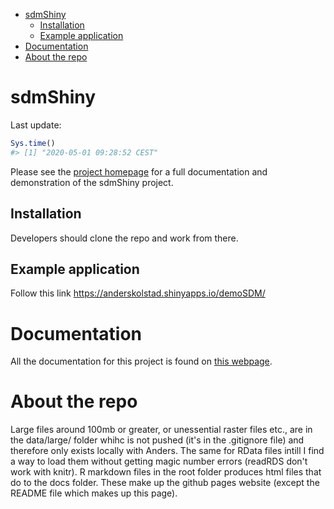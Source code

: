 
-   [sdmShiny](#sdmshiny)
    -   [Installation](#installation)
    -   [Example application](#example-application)
-   [Documentation](#documentation)
-   [About the repo](#about-the-repo)

<!-- README.md is generated from README.Rmd. Please edit that file -->
sdmShiny
========

<!-- badges: start -->
<!-- badges: end -->
Last update:

``` r
Sys.time()
#> [1] "2020-05-01 09:28:52 CEST"
```

Please see the [project homepage](https://anders-kolstad.github.io/sdmShiny/) for a full documentation and demonstration of the sdmShiny project.

Installation
------------

Developers should clone the repo and work from there.

Example application
-------------------

Follow this link <https://anderskolstad.shinyapps.io/demoSDM/>

Documentation
=============

All the documentation for this project is found on [this webpage](https://anders-kolstad.github.io/sdmShiny/).

About the repo
==============

Large files around 100mb or greater, or unessential raster files etc., are in the data/large/ folder whihc is not pushed (it's in the .gitignore file) and therefore only exists locally with Anders. The same for RData files intill I find a way to load them without getting magic number errors (readRDS don't work with knitr). R markdown files in the root folder produces html files that do to the docs folder. These make up the github pages website (except the README file which makes up this page).
